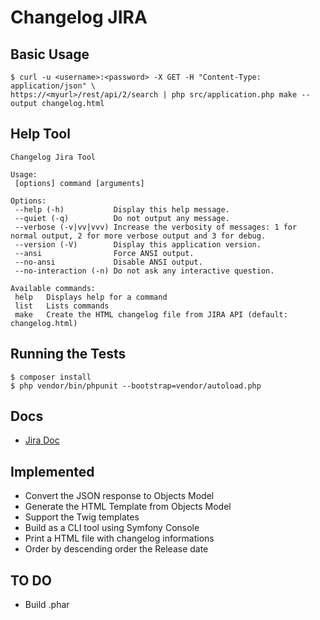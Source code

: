 # Changelog JIRA

## Basic Usage

```shell
$ curl -u <username>:<password> -X GET -H "Content-Type: application/json" \
https://<myurl>/rest/api/2/search | php src/application.php make --output changelog.html
```

## Help Tool

```shell
Changelog Jira Tool

Usage:
 [options] command [arguments]

Options:
 --help (-h)           Display this help message.
 --quiet (-q)          Do not output any message.
 --verbose (-v|vv|vvv) Increase the verbosity of messages: 1 for normal output, 2 for more verbose output and 3 for debug.
 --version (-V)        Display this application version.
 --ansi                Force ANSI output.
 --no-ansi             Disable ANSI output.
 --no-interaction (-n) Do not ask any interactive question.

Available commands:
 help   Displays help for a command
 list   Lists commands
 make   Create the HTML changelog file from JIRA API (default: changelog.html)
```

## Running the Tests

```shell
$ composer install
$ php vendor/bin/phpunit --bootstrap=vendor/autoload.php
```

## Docs

- [Jira Doc](https://docs.atlassian.com/jira/REST/latest/)

## Implemented

- Convert the JSON response to Objects Model
- Generate the HTML Template from Objects Model
- Support the Twig templates 
- Build as a CLI tool using Symfony Console
- Print a HTML file with changelog informations
- Order by descending order the Release date

## TO DO

- Build .phar
